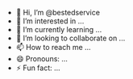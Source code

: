 - 👋 Hi, I’m @bestedservice
- 👀 I’m interested in ...
- 🌱 I’m currently learning ...
- 💞️ I’m looking to collaborate on ...
- 📫 How to reach me ...
- 😄 Pronouns: ...
- ⚡ Fun fact: ...

<!---
bestedservice/bestedservice is a ✨ special ✨ repository because its `README.md` (this file) appears on your GitHub profile.
You can click the Preview link to take a look at your changes.
--->
